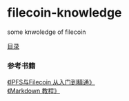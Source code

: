 # filecoin-knowledge
some knwoledge of filecoin

[目录](ebook/SUMMARY.md)
### 参考书籍
[《IPFS与Filecoin 从入门到精通》](https://github.com/xipfs/IPFS-Internals)  
[《Markdown 教程》](https://www.runoob.com/markdown/md-tutorial.html)
